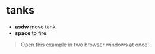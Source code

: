 # tanks

- **asdw** move tank
- **space** to fire

> Open this example in two browser windows at once!
